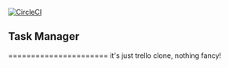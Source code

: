 [![CircleCI](https://circleci.com/gh/wiratama/express-task-manager.svg?style=shield)](https://circleci.com/gh/wiratama/express-task-manager)

## Task Manager
======================
it's just trello clone, nothing fancy!